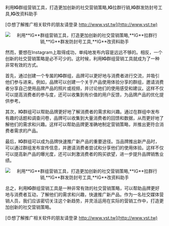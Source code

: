 利用**IG**群组营销工具，打造更加创新的社交营销策略,**IG**拉群行销,**IG**群发防封号工具,**IG**改资料助手

[😍想了解推广相关软件的朋友请登录 http://www.vst.tw](http://www.vst.tw)

 <center><img src="https://vst.tw/MP4/tuiguang/png/8.png" alt="利用**IG**群组营销工具，打造更加创新的社交营销策略,**IG**拉群行销,**IG**群发防封号工具,**IG**改资料助手"></center>

然而，要想在Instagram上取得成功，单纯地发布内容是远远不够的。相反，一个创新的社交营销策略是必不可少的。这时候，利用**IG**群组营销工具就成为了一种非常有效的方式。

首先，通过创建一个专属的**IG**群组，品牌可以更好地与消费者进行交流，并吸引他们参与进来。例如，品牌可以创建一个关于产品使用体验分享的群组，邀请消费者分享自己使用品牌产品的照片或视频，并讨论他们的使用感受和建议。这样不仅可以提高消费者的参与度，还可以收集到有价值的用户反馈，为品牌产品的优化提供参考。

其次，**IG**群组可以帮助品牌更好地了解消费者的需求和兴趣。通过在群组中发布有趣的话题和调查问卷，品牌可以收集到大量消费者的回馈和数据，从而更好地了解他们的需求和兴趣。这样可以帮助品牌更准确地制定营销策略，并推出更符合消费者需求的产品。

最后，**IG**群组可以成为品牌快速推广新产品的重要途径。当品牌推出新产品时，可以通过群组发布宣传信息，并邀请消费者尝试和分享他们的使用体验。这样不仅可以提高新产品的曝光度，还可以刺激消费者的购买欲望，进一步提升品牌销售业绩。

 <center><img src="https://vst.tw/MP4/tuiguang/png/4.png" alt="利用**IG**群组营销工具，打造更加创新的社交营销策略,**IG**拉群行销,**IG**群发防封号工具,**IG**改资料助手"></center>

总之，利用**IG**群组营销工具是一种非常有效的社交营销策略，可以帮助品牌更好地与消费者互动，了解他们的需求和兴趣，快速推广新产品。作为一名社交媒体营销人员，我们应该密切关注这个新趋势，并灵活运用在实际的营销工作中，打造更加创新的社交营销策略。

[😍想了解推广相关软件的朋友请登录 http://www.vst.tw](http://www.vst.tw)



